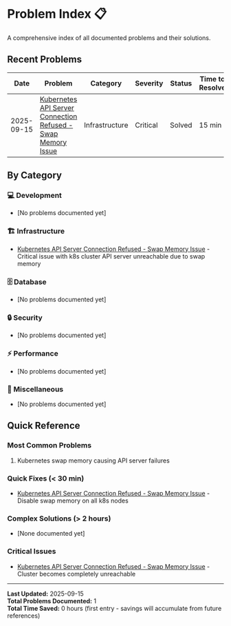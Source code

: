# Problem Index 📋

A comprehensive index of all documented problems and their solutions.

## Recent Problems

| Date | Problem | Category | Severity | Status | Time to Resolve |
|------|---------|----------|----------|--------|-----------------|
| 2025-09-15 | [Kubernetes API Server Connection Refused - Swap Memory Issue](infrastructure/2025-09-15-k8s-api-server-connection-refused-swap.md) | Infrastructure | Critical | Solved | 15 min |

## By Category

### 💻 Development
- [No problems documented yet]

### 🏗️ Infrastructure  
- [Kubernetes API Server Connection Refused - Swap Memory Issue](infrastructure/2025-09-15-k8s-api-server-connection-refused-swap.md) - Critical issue with k8s cluster API server unreachable due to swap memory

### 🗄️ Database
- [No problems documented yet]

### 🔒 Security
- [No problems documented yet]

### ⚡ Performance
- [No problems documented yet]

### 🔧 Miscellaneous
- [No problems documented yet]

## Quick Reference

### Most Common Problems
1. Kubernetes swap memory causing API server failures

### Quick Fixes (< 30 min)
- [Kubernetes API Server Connection Refused - Swap Memory Issue](infrastructure/2025-09-15-k8s-api-server-connection-refused-swap.md) - Disable swap memory on all k8s nodes

### Complex Solutions (> 2 hours)
- [None documented yet]

### Critical Issues
- [Kubernetes API Server Connection Refused - Swap Memory Issue](infrastructure/2025-09-15-k8s-api-server-connection-refused-swap.md) - Cluster becomes completely unreachable

---

**Last Updated:** 2025-09-15  
**Total Problems Documented:** 1  
**Total Time Saved:** 0 hours (first entry - savings will accumulate from future references)